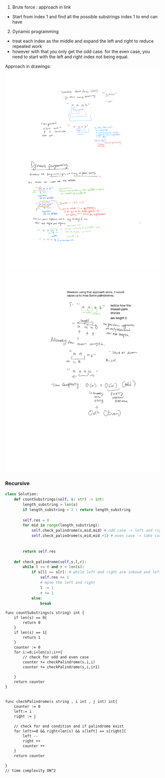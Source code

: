 1. Brute force : approach in link

- Start from index 1 and find all the possible substrings index 1 to end can have

2. Dynamic programming

- treat each index as the middle and expand the left and right to reduce repeated work
- however with that you only get the odd case. for the even case, you need to start with the left and right index not being equal.

Approach in drawings:
![alt text](../assets/palindromic_sub_1.png "Recursive Relation")
![alt text](../assets/palindromic_sub_2.png "Recursive Relation")

### Recursive

```python
class Solution:
    def countSubstrings(self, s: str) -> int:
        length_substring = len(s)
        if length_substring < 2 : return length_substring

        self.res = 0
        for mid in range(length_substring):
            self.check_palindrome(s,mid,mid) # odd case -> left and right are equals -> mid
            self.check_palindrome(s,mid,mid +1) # even case -> take current and next index


        return self.res

    def check_palindrome(self,s,l,r):
        while l >= 0 and r < len(s):
            if s[l] == s[r]: # while left and right are inboud and left = right -> palindrome found
                self.res += 1
                # move the left and right
                l -= 1
                r += 1
            else:
                break
```

```golang
func countSubstrings(s string) int {
    if len(s) == 0{
        return 0
    }
    if len(s) == 1{
        return 1
    }
    counter := 0
    for i:=0;i<len(s);i++{
        // check for odd and even case
        counter += checkPalindrome(s,i,i)
        counter += checkPalindrome(s,i,i+1)

    }
    return counter
}


func checkPalindrome(s string , i int , j int) int{
    counter := 0
    left:= i
    right := j

    // check for end condition and if palindrome exist
    for left>=0 && right<len(s) && s[left] == s[right]{
        left --
        right ++
        counter ++
    }
    return counter

}
// time complexity ON^2
```
